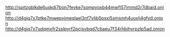 http://spitzgblkde6uskdj7bon7fevke7sompyoxb44mwfl57immd2r7dbaid.onion
http://d4giq7x7ptke7mwepvjmeqlael3nf7vlib5psxi5smsmh4uoxlj4gfyd.onion
http://d4giq7x7udqmxfr2sslpvrf2pcjsvbqd7cbaeu7f34rhbihvrpzlp5ad.onion